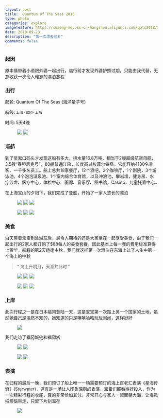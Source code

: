 ```yaml
---
layout: post
title:  Quantum Of The Seas 2018
type: photo
categories: explore
imagefeature: https://xumeng-me.oss-cn-hangzhou.aliyuncs.com/qots2018/IMG_0354.jpg?x-oss-process=image/resize,p_80
date: 2018-09-23
description: "第一次漂去他乡"
comments: false
---
```


### 起因

原本倩带着小语跟外婆一起出行，临行前才发现外婆护照过期，只能由我代替，无意收获一次令人难忘的漂泊旅程


### 出行

邮轮:  Quantum Of The Seas (海洋量子号)

航线: ```上海-富冈-上海```

时间:  5天4晚

<figure class="half">
	<a href="https://xumeng-me.oss-cn-hangzhou.aliyuncs.com/qots2018/IMG_0048.jpg"><img src="https://xumeng-me.oss-cn-hangzhou.aliyuncs.com/qots2018/IMG_0048.jpg"></a>
	<a href="https://xumeng-me.oss-cn-hangzhou.aliyuncs.com/qots2018/IMG_0091.jpg"><img src="https://xumeng-me.oss-cn-hangzhou.aliyuncs.com/qots2018/IMG_0091.jpg"></a>
</figure>


### 巡航

到了吴淞口码头才发现这船有多大，排水量16.8万吨，相当于2艘超级航空母舰，3.5艘“泰坦尼克号”，80艘普通江轮，长度高过埃菲尔铁塔。它能容纳4180名乘客、一千多名员工。船上总共18家餐厅，12个酒吧，2个咖啡厅，1个剧院，3个游泳池，4个泡泡温泉池、1个室内综合体育馆，以及冲浪池，攀岩墙，健身房、水疗沙龙、医疗中心，体检中心、画廊、音乐厅、图书馆，Casino，儿童托管中心.. 

在上海宝山的夕阳下，我们完成了登船，开始了一家人悠长的漂泊


<figure class="third">
    <a href="https://xumeng-me.oss-cn-hangzhou.aliyuncs.com/qots2018/IMG_0312.jpg"><img src="https://xumeng-me.oss-cn-hangzhou.aliyuncs.com/qots2018/IMG_0312.jpg"></a>
	<a href="https://xumeng-me.oss-cn-hangzhou.aliyuncs.com/qots2018/IMG_0194.jpg"><img src="https://xumeng-me.oss-cn-hangzhou.aliyuncs.com/qots2018/IMG_0194.jpg"></a>
    <a href="https://xumeng-me.oss-cn-hangzhou.aliyuncs.com/qots2018/IMG_0456.jpg"><img src="https://xumeng-me.oss-cn-hangzhou.aliyuncs.com/qots2018/IMG_0456.jpg"></a>
</figure>
<figure class="third">
	<a href="https://xumeng-me.oss-cn-hangzhou.aliyuncs.com/qots2018/IMG_0578.jpg"><img src="https://xumeng-me.oss-cn-hangzhou.aliyuncs.com/qots2018/IMG_0578.jpg"></a>
	<a href="https://xumeng-me.oss-cn-hangzhou.aliyuncs.com/qots2018/IMG_0586.jpg"><img src="https://xumeng-me.oss-cn-hangzhou.aliyuncs.com/qots2018/IMG_0586.jpg"></a>
	<a href="https://xumeng-me.oss-cn-hangzhou.aliyuncs.com/qots2018/IMG_0589.jpg"><img src="https://xumeng-me.oss-cn-hangzhou.aliyuncs.com/qots2018/IMG_0589.jpg"></a>
</figure>


### 美食

白天带着宝宝到处游玩后，最令人期待的还是大家坐在一起享受美食，由于我们一起出行的2家人都订购了$88每人的美食套餐，因此基本上每一餐的费用标准算得上奢华，航程的第2天适逢中秋，我们就这样第一次漂泊在东海上过了人生中第一个海上的中秋


> “ 海上升明月，天涯共此时 ”

<figure class="third">
	<a href="https://xumeng-me.oss-cn-hangzhou.aliyuncs.com/qots2018/IMG_0172.jpg"><img src="https://xumeng-me.oss-cn-hangzhou.aliyuncs.com/qots2018/IMG_0172.jpg"></a>
	<a href="https://xumeng-me.oss-cn-hangzhou.aliyuncs.com/qots2018/IMG_0164.jpg"><img src="https://xumeng-me.oss-cn-hangzhou.aliyuncs.com/qots2018/IMG_0164.jpg"></a>
	<a href="https://xumeng-me.oss-cn-hangzhou.aliyuncs.com/qots2018/IMG_0179.jpg"><img src="https://xumeng-me.oss-cn-hangzhou.aliyuncs.com/qots2018/IMG_0179.jpg"></a>
</figure>
<figure class="third">
	<a href="https://xumeng-me.oss-cn-hangzhou.aliyuncs.com/qots2018/IMG_0337.jpg"><img src="https://xumeng-me.oss-cn-hangzhou.aliyuncs.com/qots2018/IMG_0337.jpg"></a>
	<a href="https://xumeng-me.oss-cn-hangzhou.aliyuncs.com/qots2018/IMG_0340.jpg"><img src="https://xumeng-me.oss-cn-hangzhou.aliyuncs.com/qots2018/IMG_0340.jpg"></a>
	<a href="https://xumeng-me.oss-cn-hangzhou.aliyuncs.com/qots2018/IMG_0342.jpg"><img src="https://xumeng-me.oss-cn-hangzhou.aliyuncs.com/qots2018/IMG_0342.jpg"></a>
</figure>


### 上岸

此次行程之一是在日本福冈登陆一天，这是宝宝第一次踏上另一个国家的土地，虽然她自己是混然不知的，她知道的只是嘻嘻哈哈玩玩闹闹，这样挺好

<figure>
	<a href="https://xumeng-me.oss-cn-hangzhou.aliyuncs.com/qots2018/IMG_0354.jpg"><img src="https://xumeng-me.oss-cn-hangzhou.aliyuncs.com/qots2018/IMG_0354.jpg"></a>
</figure>

我们走访了福冈城迹和福冈塔

<figure class="half">
	<a href="https://xumeng-me.oss-cn-hangzhou.aliyuncs.com/qots2018/IMG_0401.jpg"><img src="https://xumeng-me.oss-cn-hangzhou.aliyuncs.com/qots2018/IMG_0401.jpg"></a>
	<a href="https://xumeng-me.oss-cn-hangzhou.aliyuncs.com/qots2018/IMG_0415.jpg"><img src="https://xumeng-me.oss-cn-hangzhou.aliyuncs.com/qots2018/IMG_0415.jpg"></a>
</figure>
<figure class="half">
	<a href="https://xumeng-me.oss-cn-hangzhou.aliyuncs.com/qots2018/IMG_0440.jpg"><img src="https://xumeng-me.oss-cn-hangzhou.aliyuncs.com/qots2018/IMG_0440.jpg"></a>
	<a href="https://xumeng-me.oss-cn-hangzhou.aliyuncs.com/qots2018/IMG_0419.jpg"><img src="https://xumeng-me.oss-cn-hangzhou.aliyuncs.com/qots2018/IMG_0419.jpg"></a>
</figure>


### 表演

在归程的最后一晚，我们预订了船上唯一一场需要预订的海上百老汇表演《星海传奇》(Starwater)，这真是一场让人印象深刻的表演，宝宝们都看得好投入，作为一次精彩行程的收尾，真的非常恰如其分。非常开心与家人一起面朝大海，让海风把烦恼带走，只留下片刻温存

<figure>
	<a href="https://xumeng-me.oss-cn-hangzhou.aliyuncs.com/qots2018/IMG_0671.jpg"><img src="https://xumeng-me.oss-cn-hangzhou.aliyuncs.com/qots2018/IMG_0671.jpg"></a>
</figure>
